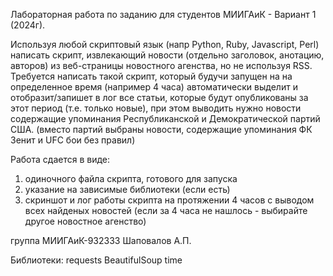 Лабораторная работа по заданию для студентов МИИГАиК - Вариант 1 (2024г).

Используя любой скриптовый язык (напр Python, Ruby, Javascript, Perl) написать скрипт, извлекающий новости (отдельно заголовок, анотацию, авторов) из веб-страницы новостного агенства, но не используя RSS. Требуется написать такой скрипт, который будучи запущен на на определенное время (например 4 часа) автоматически выделит и отобразит/запишет в лог все статьи, которые будут опубликованы за этот период (т.е. только новые), при этом выводить нужно новости содержащие упоминания Республиканской и Демократической партий США. (вместо партий выбраны новости, содержащие упоминания ФК Зенит и UFC бои без правил)

Работа сдается в виде:
1) одиночного файла скрипта, готового для запуска
2) указание на зависимые библиотеки (если есть)
3) скриншот и лог работы скрипта на протяжении 4 часов с выводом всех найденых новостей (если за 4 часа не нашлось - выбирайте другое новостное агенство)


группа МИИГАиК-932333
Шаповалов А.П.

Библиотеки:
requests
BeautifulSoup
time
